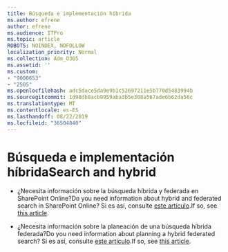 ```yaml
---
title: Búsqueda e implementación híbrida
ms.author: efrene
author: efrene
ms.audience: ITPro
ms.topic: article
ROBOTS: NOINDEX, NOFOLLOW
localization_priority: Normal
ms.collection: Adm_O365
ms.assetid: ''
ms.custom:
- "9000653"
- "2505"
ms.openlocfilehash: adc5dace5da9e9b1c52697211e5b770d5483994b
ms.sourcegitcommit: 1d98db8acb9959aba3b5e308a567ade6b62da56c
ms.translationtype: MT
ms.contentlocale: es-ES
ms.lasthandoff: 08/22/2019
ms.locfileid: "36504840"
---
```

# <a name="search-and-hybrid"></a><span data-ttu-id="f6e52-102">Búsqueda e implementación híbrida</span><span class="sxs-lookup"><span data-stu-id="f6e52-102">Search and hybrid</span></span>

- <span data-ttu-id="f6e52-103">¿Necesita información sobre la búsqueda híbrida y federada en SharePoint Online?</span><span class="sxs-lookup"><span data-stu-id="f6e52-103">Do you need information about hybrid and federated search in SharePoint Online?</span></span> <span data-ttu-id="f6e52-104">Si es así, consulte [este artículo](https://docs.microsoft.com/sharepoint/hybrid/hybrid-search-in-sharepoint).</span><span class="sxs-lookup"><span data-stu-id="f6e52-104">If so, see [this article](https://docs.microsoft.com/sharepoint/hybrid/hybrid-search-in-sharepoint).</span></span>

- <span data-ttu-id="f6e52-105">¿Necesita información sobre la planeación de una búsqueda híbrida federada?</span><span class="sxs-lookup"><span data-stu-id="f6e52-105">Do you need information about planning a hybrid federated search?</span></span>  <span data-ttu-id="f6e52-106">Si es así, consulte [este artículo](https://docs.microsoft.com/sharepoint/hybrid/plan-hybrid-federated-search).</span><span class="sxs-lookup"><span data-stu-id="f6e52-106">If so, see [this article](https://docs.microsoft.com/sharepoint/hybrid/plan-hybrid-federated-search).</span></span>



